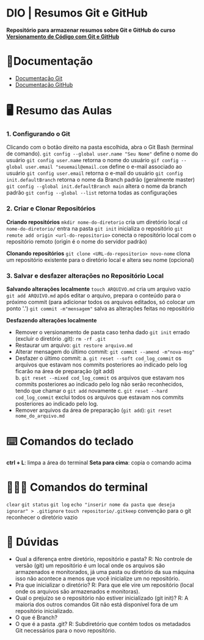 # DIO | Resumos Git e GitHub

**Repositório para armazenar resumos sobre Git e GitHub do curso [Versionamento de Código com Git e GitHub](https://web.dio.me/course/406684a4-396d-4160-94b9-ead934e18564/learning/599dd3dd-d189-474f-a55c-22f37b4472da?back=/track/microsoft-azure-essentials&tab=path&moduleId=undefined)**

# 📓Documentação
- [Documentação Git](https://git-scm.com/doc)
- [Documentação GitHub](https://docs.github.com/)

# 🖥️ Resumo das Aulas

### 1. Configurando o Git
Clicando com o botão direito na pasta escolhida, abra o Git Bash (terminal de comando).
`git config --global user.name "Seu Nome"` define o nome do usuário
`git config user.name` retorna o nome do usuário
`gif config --global user.email "seuemail@email.com` define o e-mail associado ao usuário 
`git config user.email` retorna o e-mail do usuário
`git config init.defaultBranch` retorna o nome da Branch padrão (geralmente master)
`git config --global init.defaultBranch main` altera o nome da branch padrão
`git config --global --list` retorna todas as configurações

### 2. Criar e Clonar Repositórios

**Criando repositórios**
`mkdir nome-do-diretorio` cria um diretório local
`cd nome-do-diretorio/` entra na pasta
`git init` inicializa o repositório
`git remote add origin <url-do-repositorio>` conecta o repositório local com o repositório remoto (origin é o nome do servidor padrão)
 
**Clonando repositórios**
`git clone <URL-do-repositorio> novo-nome` clona um repositório existente para o diretório local e altera seu nome (opcional)

### 3. Salvar e desfazer alterações no Repositório Local

**Salvando alterações localmente**
`touch ARQUIVO.md` cria um arquivo vazio
`git add ARQUIVO.md` após editar o arquivo, prepara o conteúdo para o próximo commit (para adicionar todos os arquivos editados, só colocar um ponto '.')
`git commit -m"mensagem"` salva as alterações feitas no repositório

**Desfazendo alterações localmente**
- Remover o versionamento de pasta caso tenha dado `git init` errado (excluir o diretório .git): `rm -rf .git`
- Restaurar um arquivo: `git restore arquivo.md`
- Alterar mensagem do último commit: `git commit --amend -m"nova-msg"`
- Desfazer o último commit:
a. `git reset --soft cod_log_commit` os arquivos que estavam nos commits posteriores ao indicado pelo log ficarão na área de preparação (git add)  
b. `git reset --mixed cod_log_commit` os arquivos que estavam nos commits posteriores ao indicado pelo log não serão reconhecidos, tendo que chamar o `git add` novamente
c. `git reset --hard cod_log_commit` exclui todos os arquivos que estavam nos commits posteriores ao indicado pelo log.
- Remover arquivos da área de preparação (`git add`): `git reset nome_do_arquivo.md`
 
# ⌨️ Comandos do teclado
**ctrl + L**: limpa a área do terminal
**Seta para cima**: copia o comando acima

# 👩🏽‍💻 Comandos do terminal
`clear`
`git status`
`git log`
`echo "inserir nome da pasta que deseja ignorar" > .gitignore`
`touch repositorio/.gitkeep` convenção para o git reconhecer o diretório vazio

# 🔎 Dúvidas
- Qual a diferença entre diretório, repositório e pasta?
R: No controle de versão (git) um repositório é um local onde os arquivos são armazenados e monitorados, já uma pasta ou diretório da sua máquina isso não acontece a menos que você inicialize um no repositório.
- Pra que inicializar o diretório?
R: Para que ele vire um repositório (local onde os arquivos são armazenados e monitoras).
- Qual o prejuízo se o repositório não estiver inicializado (git init)?
R: A maioria dos outros comandos Git não está disponível fora de um repositório inicializado.
- O que é Branch?
- O que é a pasta .git?
R: Subdiretório que contém todos os metadados Git necessários para o novo repositório.